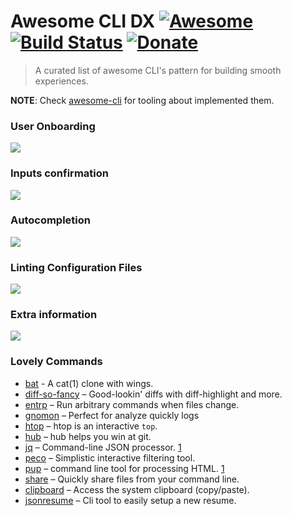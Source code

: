 # Awesome CLI DX [![Awesome](https://cdn.rawgit.com/sindresorhus/awesome/d7305f38d29fed78fa85652e3a63e154dd8e8829/media/badge.svg)](https://github.com/sindresorhus/awesome) [![Build Status](https://img.shields.io/travis/Kikobeats/awesome-cli/master.svg?style=flat-square)](https://travis-ci.org/Kikobeats/awesome-cli) [![Donate](https://img.shields.io/badge/donate-paypal-blue.svg?style=flat-square)](https://paypal.me/kikobeats)

> A curated list of awesome CLI's pattern for building smooth experiences.

**NOTE**: Check [awesome-cli](https://github.com/Kikobeats/awesome-cli) for tooling about implemented them.

### User Onboarding

[![](https://i.imgur.com/2FAfiH4.gif)](https://twitter.com/tjholowaychuk/status/936318144934641664)

### Inputs confirmation

[![](https://i.imgur.com/y6Ax3NW.gif)](https://twitter.com/tjholowaychuk/status/942819539762388992)

### Autocompletion

[![](https://cloud.githubusercontent.com/assets/13041/15456597/36b76246-202a-11e6-99e8-3839514bed57.gif)](https://github.com/zeit/email-prompt)

### Linting Configuration Files

[![](https://pbs.twimg.com/media/DRIRvipUMAAyu0y.jpg)](https://twitter.com/tjholowaychuk/status/941835179621941249)

### Extra information

![](https://i.imgur.com/XhF31yi.png)

### Lovely Commands

- [bat](https://github.com/sharkdp/bat) - A cat(1) clone with wings.
- [diff-so-fancy](https://github.com/so-fancy/diff-so-fancy) – Good-lookin' diffs with diff-highlight and more.
- [entrp](http://www.entrproject.org/) – Run arbitrary commands when files change.
- [gnomon](https://github.com/paypal/gnomon) – Perfect for analyze quickly logs
- [htop](https://github.com/hishamhm/htop) – htop is an interactive `top`.
- [hub](https://github.com/github/hub) – hub helps you win at git.
- [jq](https://github.com/stedolan/jq) – Command-line JSON processor. [1](https://twitter.com/tjholowaychuk/status/876951581119229953)
- [peco](https://github.com/peco/peco) – Simplistic interactive filtering tool.
- [pup](https://github.com/ericchiang/pup) – command line tool for processing HTML. [1](https://twitter.com/tjholowaychuk/status/938908368529272833)
- [share](https://github.com/marionebl/share-cli) –  Quickly share files from your command line.
- [clipboard](https://github.com/sindresorhus/clipboard-cli) – Access the system clipboard (copy/paste).
- [jsonresume](https://jsonresume.org/) – Cli tool to easily setup a new resume.

